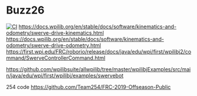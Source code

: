 # Buzz26
[![CI](https://github.com/FRC33/Buzz26/actions/workflows/main.yml/badge.svg)](https://github.com/FRC33/Buzz26/actions/workflows/main.yml)
https://docs.wpilib.org/en/stable/docs/software/kinematics-and-odometry/swerve-drive-kinematics.html https://docs.wpilib.org/en/stable/docs/software/kinematics-and-odometry/swerve-drive-odometry.html https://first.wpi.edu/FRC/roborio/release/docs/java/edu/wpi/first/wpilibj2/command/SwerveControllerCommand.html

https://github.com/wpilibsuite/allwpilib/tree/master/wpilibjExamples/src/main/java/edu/wpi/first/wpilibj/examples/swervebot

254 code
https://github.com/Team254/FRC-2019-Offseason-Public
